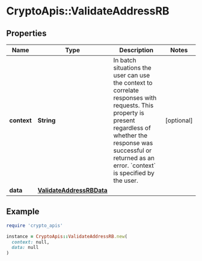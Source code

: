 # CryptoApis::ValidateAddressRB

## Properties

| Name | Type | Description | Notes |
| ---- | ---- | ----------- | ----- |
| **context** | **String** | In batch situations the user can use the context to correlate responses with requests. This property is present regardless of whether the response was successful or returned as an error. &#x60;context&#x60; is specified by the user. | [optional] |
| **data** | [**ValidateAddressRBData**](ValidateAddressRBData.md) |  |  |

## Example

```ruby
require 'crypto_apis'

instance = CryptoApis::ValidateAddressRB.new(
  context: null,
  data: null
)
```

